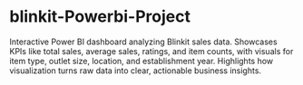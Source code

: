 # blinkit-Powerbi-Project
Interactive Power BI dashboard analyzing Blinkit sales data. Showcases KPIs like total sales, average sales, ratings, and item counts, with visuals for item type, outlet size, location, and establishment year. Highlights how visualization turns raw data into clear, actionable business insights.
